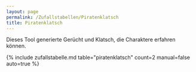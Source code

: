 ```yaml
---
layout: page
permalink: /Zufallstabellen/Piratenklatsch
title: Piratenklatsch
---
```




Dieses Tool generierte Gerücht und Klatsch, die Charaktere erfahren können.

{% include zufallstabelle.md table="piratenklatsch" count=2 manual=false auto=true %}
